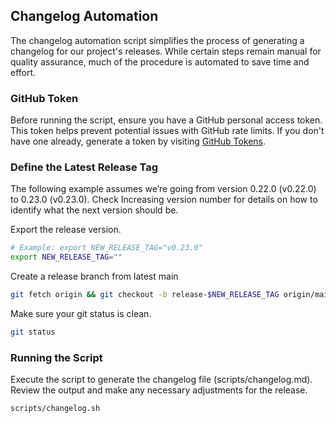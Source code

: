 ## Changelog Automation

The changelog automation script simplifies the process of generating a changelog for our project's releases. While certain steps remain manual for quality assurance, much of the procedure is automated to save time and effort.

### GitHub Token

Before running the script, ensure you have a GitHub personal access token. This token helps prevent potential issues with GitHub rate limits. If you don't have one already, generate a token by visiting [GitHub Tokens](https://github.com/settings/tokens).

### Define the Latest Release Tag

The following example assumes we’re going from version 0.22.0 (v0.22.0) to 0.23.0 (v0.23.0). Check Increasing version number for details on how to identify what the next version should be.

Export the release version.

```bash
# Example: export NEW_RELEASE_TAG="v0.23.0"
export NEW_RELEASE_TAG=""
```

Create a release branch from latest main

```bash
git fetch origin && git checkout -b release-$NEW_RELEASE_TAG origin/main
```

Make sure your git status is clean.

```bash
git status
```

### Running the Script

Execute the script to generate the changelog file (scripts/changelog.md). Review the output and make any necessary adjustments for the release.

```bash
scripts/changelog.sh
```


